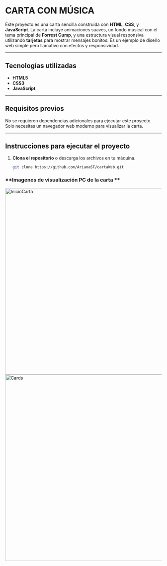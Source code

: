 # **CARTA CON MÚSICA**

Este proyecto es una carta sencilla construida con **HTML**, **CSS**, y **JavaScript**. La carta incluye animaciones suaves, un fondo musical con el tema principal de **Forrest Gump**, y una estructura visual responsiva utilizando **tarjetas** para mostrar mensajes bonitos. Es un ejemplo de diseño web simple pero llamativo con efectos y responsividad.

---

## **Tecnologías utilizadas**

- **HTML5**
- **CSS3**
- **JavaScript**

---

## **Requisitos previos**

No se requieren dependencias adicionales para ejecutar este proyecto. Solo necesitas un navegador web moderno para visualizar la carta.

---

## **Instrucciones para ejecutar el proyecto**

1. **Clona el repositorio** o descarga los archivos en tu máquina.
   ```bash
   git clone https://github.com/ArianaST/cartaWeb.git

### **Imagenes de visualización PC de la carta ** 
<img src="Img\Carta_BonitaconAnimaciones.png" alt="InicioCarta" width="600">
<img src="\Img\Cards_Musica.png" alt="Cards" width="600">
